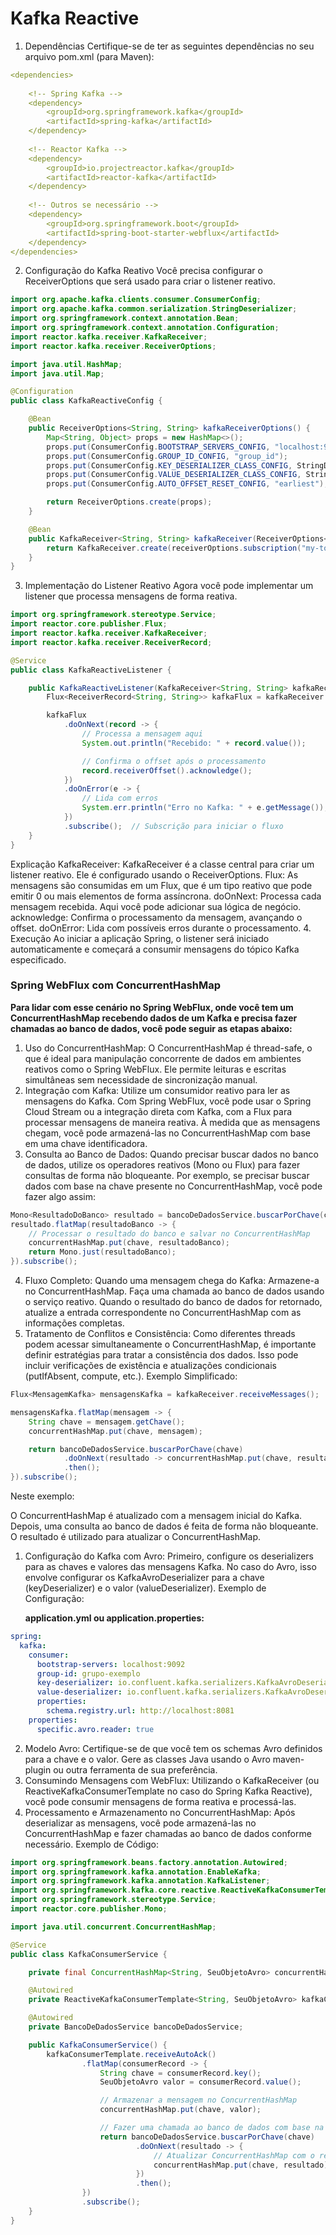 # Kafka Reactive

1. Dependências
   Certifique-se de ter as seguintes dependências no seu arquivo pom.xml (para Maven):
```yaml
<dependencies>
    
    <!-- Spring Kafka -->
    <dependency>
        <groupId>org.springframework.kafka</groupId>
        <artifactId>spring-kafka</artifactId>
    </dependency>
    
    <!-- Reactor Kafka -->
    <dependency>
        <groupId>io.projectreactor.kafka</groupId>
        <artifactId>reactor-kafka</artifactId>
    </dependency>
    
    <!-- Outros se necessário -->
    <dependency>
        <groupId>org.springframework.boot</groupId>
        <artifactId>spring-boot-starter-webflux</artifactId>
    </dependency>
</dependencies>

```
2. Configuração do Kafka Reativo
   Você precisa configurar o ReceiverOptions que será usado para criar o listener reativo.
```java
import org.apache.kafka.clients.consumer.ConsumerConfig;
import org.apache.kafka.common.serialization.StringDeserializer;
import org.springframework.context.annotation.Bean;
import org.springframework.context.annotation.Configuration;
import reactor.kafka.receiver.KafkaReceiver;
import reactor.kafka.receiver.ReceiverOptions;

import java.util.HashMap;
import java.util.Map;

@Configuration
public class KafkaReactiveConfig {

    @Bean
    public ReceiverOptions<String, String> kafkaReceiverOptions() {
        Map<String, Object> props = new HashMap<>();
        props.put(ConsumerConfig.BOOTSTRAP_SERVERS_CONFIG, "localhost:9092");
        props.put(ConsumerConfig.GROUP_ID_CONFIG, "group_id");
        props.put(ConsumerConfig.KEY_DESERIALIZER_CLASS_CONFIG, StringDeserializer.class);
        props.put(ConsumerConfig.VALUE_DESERIALIZER_CLASS_CONFIG, StringDeserializer.class);
        props.put(ConsumerConfig.AUTO_OFFSET_RESET_CONFIG, "earliest");

        return ReceiverOptions.create(props);
    }

    @Bean
    public KafkaReceiver<String, String> kafkaReceiver(ReceiverOptions<String, String> receiverOptions) {
        return KafkaReceiver.create(receiverOptions.subscription("my-topic"));
    }
}

```

3. Implementação do Listener Reativo
   Agora você pode implementar um listener que processa mensagens de forma reativa.
```java
import org.springframework.stereotype.Service;
import reactor.core.publisher.Flux;
import reactor.kafka.receiver.KafkaReceiver;
import reactor.kafka.receiver.ReceiverRecord;

@Service
public class KafkaReactiveListener {

    public KafkaReactiveListener(KafkaReceiver<String, String> kafkaReceiver) {
        Flux<ReceiverRecord<String, String>> kafkaFlux = kafkaReceiver.receive();

        kafkaFlux
            .doOnNext(record -> {
                // Processa a mensagem aqui
                System.out.println("Recebido: " + record.value());

                // Confirma o offset após o processamento
                record.receiverOffset().acknowledge();
            })
            .doOnError(e -> {
                // Lida com erros
                System.err.println("Erro no Kafka: " + e.getMessage());
            })
            .subscribe();  // Subscrição para iniciar o fluxo
    }
}

```
Explicação
KafkaReceiver: KafkaReceiver é a classe central para criar um listener reativo. Ele é configurado usando o ReceiverOptions.
Flux: As mensagens são consumidas em um Flux, que é um tipo reativo que pode emitir 0 ou mais elementos de forma assíncrona.
doOnNext: Processa cada mensagem recebida. Aqui você pode adicionar sua lógica de negócio.
acknowledge: Confirma o processamento da mensagem, avançando o offset.
doOnError: Lida com possíveis erros durante o processamento.
4. Execução
   Ao iniciar a aplicação Spring, o listener será iniciado automaticamente e começará a consumir mensagens do tópico Kafka especificado.




### Spring WebFlux com ConcurrentHashMap
<b>Para lidar com esse cenário no Spring WebFlux, onde você tem um ConcurrentHashMap recebendo dados de um Kafka e precisa fazer chamadas ao banco de dados, você pode seguir as etapas abaixo:</b>
1. Uso do ConcurrentHashMap:
   O ConcurrentHashMap é thread-safe, o que é ideal para manipulação concorrente de dados em ambientes reativos como o Spring WebFlux. Ele permite leituras e escritas simultâneas sem necessidade de sincronização manual.
2. Integração com Kafka:
   Utilize um consumidor reativo para ler as mensagens do Kafka. Com Spring WebFlux, você pode usar o Spring Cloud Stream ou a integração direta com Kafka, com a Flux para processar mensagens de maneira reativa.
   À medida que as mensagens chegam, você pode armazená-las no ConcurrentHashMap com base em uma chave identificadora.
3. Consulta ao Banco de Dados:
   Quando precisar buscar dados no banco de dados, utilize os operadores reativos (Mono ou Flux) para fazer consultas de forma não bloqueante.
   Por exemplo, se precisar buscar dados com base na chave presente no ConcurrentHashMap, você pode fazer algo assim:

```java
Mono<ResultadoDoBanco> resultado = bancoDeDadosService.buscarPorChave(chave);
resultado.flatMap(resultadoBanco -> {
    // Processar o resultado do banco e salvar no ConcurrentHashMap
    concurrentHashMap.put(chave, resultadoBanco);
    return Mono.just(resultadoBanco);
}).subscribe();

```

4. Fluxo Completo:
   Quando uma mensagem chega do Kafka:
   Armazene-a no ConcurrentHashMap.
   Faça uma chamada ao banco de dados usando o serviço reativo.
   Quando o resultado do banco de dados for retornado, atualize a entrada correspondente no ConcurrentHashMap com as informações completas.
5. Tratamento de Conflitos e Consistência:
   Como diferentes threads podem acessar simultaneamente o ConcurrentHashMap, é importante definir estratégias para tratar a consistência dos dados. Isso pode incluir verificações de existência e atualizações condicionais (putIfAbsent, compute, etc.).
   Exemplo Simplificado:


```java
Flux<MensagemKafka> mensagensKafka = kafkaReceiver.receiveMessages();

mensagensKafka.flatMap(mensagem -> {
    String chave = mensagem.getChave();
    concurrentHashMap.put(chave, mensagem);

    return bancoDeDadosService.buscarPorChave(chave)
            .doOnNext(resultado -> concurrentHashMap.put(chave, resultado))
            .then();
}).subscribe();

```

Neste exemplo:

O ConcurrentHashMap é atualizado com a mensagem inicial do Kafka.
Depois, uma consulta ao banco de dados é feita de forma não bloqueante.
O resultado é utilizado para atualizar o ConcurrentHashMap.

1. Configuração do Kafka com Avro:
   Primeiro, configure os deserializers para as chaves e valores das mensagens Kafka. No caso do Avro, isso envolve configurar os KafkaAvroDeserializer para a chave (keyDeserializer) e o valor (valueDeserializer).
   Exemplo de Configuração: 


   <b>application.yml ou application.properties:</b>

```yaml
spring:
  kafka:
    consumer:
      bootstrap-servers: localhost:9092
      group-id: grupo-exemplo
      key-deserializer: io.confluent.kafka.serializers.KafkaAvroDeserializer
      value-deserializer: io.confluent.kafka.serializers.KafkaAvroDeserializer
      properties:
        schema.registry.url: http://localhost:8081
    properties:
      specific.avro.reader: true

```
2. Modelo Avro:
   Certifique-se de que você tem os schemas Avro definidos para a chave e o valor.
   Gere as classes Java usando o Avro maven-plugin ou outra ferramenta de sua preferência.
3. Consumindo Mensagens com WebFlux:
   Utilizando o KafkaReceiver (ou ReactiveKafkaConsumerTemplate no caso do Spring Kafka Reactive), você pode consumir mensagens de forma reativa e processá-las.
4. Processamento e Armazenamento no ConcurrentHashMap:
   Após deserializar as mensagens, você pode armazená-las no ConcurrentHashMap e fazer chamadas ao banco de dados conforme necessário.
   Exemplo de Código:

```java
import org.springframework.beans.factory.annotation.Autowired;
import org.springframework.kafka.annotation.EnableKafka;
import org.springframework.kafka.annotation.KafkaListener;
import org.springframework.kafka.core.reactive.ReactiveKafkaConsumerTemplate;
import org.springframework.stereotype.Service;
import reactor.core.publisher.Mono;

import java.util.concurrent.ConcurrentHashMap;

@Service
public class KafkaConsumerService {

    private final ConcurrentHashMap<String, SeuObjetoAvro> concurrentHashMap = new ConcurrentHashMap<>();

    @Autowired
    private ReactiveKafkaConsumerTemplate<String, SeuObjetoAvro> kafkaConsumerTemplate;

    @Autowired
    private BancoDeDadosService bancoDeDadosService;

    public KafkaConsumerService() {
        kafkaConsumerTemplate.receiveAutoAck()
                .flatMap(consumerRecord -> {
                    String chave = consumerRecord.key();
                    SeuObjetoAvro valor = consumerRecord.value();

                    // Armazenar a mensagem no ConcurrentHashMap
                    concurrentHashMap.put(chave, valor);

                    // Fazer uma chamada ao banco de dados com base na chave
                    return bancoDeDadosService.buscarPorChave(chave)
                            .doOnNext(resultado -> {
                                // Atualizar ConcurrentHashMap com o resultado do banco
                                concurrentHashMap.put(chave, resultado);
                            })
                            .then();
                })
                .subscribe();
    }
}

```